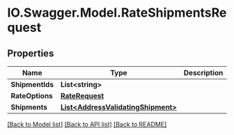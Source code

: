 # IO.Swagger.Model.RateShipmentsRequest
## Properties

Name | Type | Description | Notes
------------ | ------------- | ------------- | -------------
**ShipmentIds** | **List&lt;string&gt;** |  | [optional] 
**RateOptions** | [**RateRequest**](RateRequest.md) |  | [optional] 
**Shipments** | [**List&lt;AddressValidatingShipment&gt;**](AddressValidatingShipment.md) |  | [optional] 

[[Back to Model list]](../README.md#documentation-for-models) [[Back to API list]](../README.md#documentation-for-api-endpoints) [[Back to README]](../README.md)

